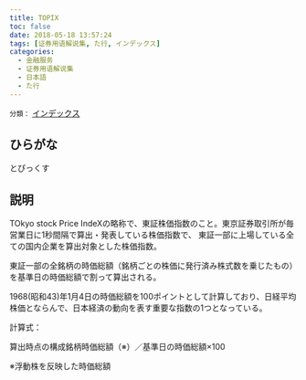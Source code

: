 ```yaml
---
title: TOPIX
toc: false
date: 2018-05-18 13:57:24
tags: [证券用语解说集, た行, インデックス]
categories:
  - 金融服务
  - 证券用语解说集
  - 日本語
  - た行
---
```


`分類：` [インデックス](/tags/インデックス/)

## ひらがな

とぴっくす

## 説明

TOkyo stock Price IndeXの略称で、東証株価指数のこと。東京証券取引所が毎営業日に1秒間隔で算出・発表している株価指数で、 東証一部に上場している全ての国内企業を算出対象とした株価指数。

東証一部の全銘柄の時価総額（銘柄ごとの株価に発行済み株式数を乗じたもの）を基準日の時価総額で割って算出される。

1968(昭和43)年1月4日の時価総額を100ポイントとして計算しており、日経平均株価とならんで、日本経済の動向を表す重要な指数の1つとなっている。

計算式：

算出時点の構成銘柄時価総額（※）／基準日の時価総額×100

※浮動株を反映した時価総額
